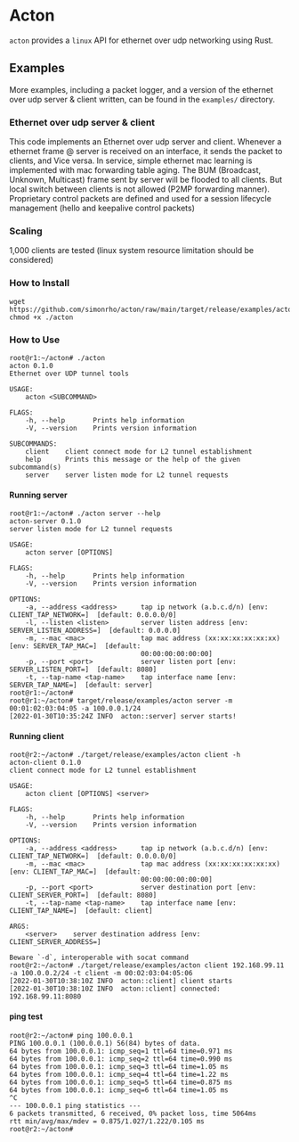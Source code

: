 # Acton


`acton` provides a `linux` API for ethernet over udp networking using Rust.

## Examples

More examples, including a packet logger, and a version of the ethernet over udp server & client
written, can be found in the `examples/` directory.

### Ethernet over udp server & client

This code implements an Ethernet over udp server and client. Whenever a
ethernet frame @ server is received on an interface, it sends the packet to clients, and Vice versa.
In service, simple ethernet mac learning is implemented with mac forwarding table aging.
The BUM (Broadcast, Unknown, Multicast) frame sent by server will be flooded to all clients.
But local switch between clients is not allowed (P2MP forwarding manner).
Proprietary control packets are defined and used for a session lifecycle management (hello and keepalive control packets)

### Scaling

1,000 clients are tested (linux system resource limitation should be considered)

### How to Install
```shell
wget https://github.com/simonrho/acton/raw/main/target/release/examples/acton; chmod +x ./acton
```

### How to Use

```shell
root@r1:~/acton# ./acton
acton 0.1.0
Ethernet over UDP tunnel tools

USAGE:
    acton <SUBCOMMAND>

FLAGS:
    -h, --help       Prints help information
    -V, --version    Prints version information

SUBCOMMANDS:
    client    client connect mode for L2 tunnel establishment
    help      Prints this message or the help of the given subcommand(s)
    server    server listen mode for L2 tunnel requests
```
#### Running server
```shell
root@r1:~/acton# ./acton server --help
acton-server 0.1.0
server listen mode for L2 tunnel requests

USAGE:
    acton server [OPTIONS]

FLAGS:
    -h, --help       Prints help information
    -V, --version    Prints version information

OPTIONS:
    -a, --address <address>      tap ip network (a.b.c.d/n) [env: CLIENT_TAP_NETWORK=]  [default: 0.0.0.0/0]
    -l, --listen <listen>        server listen address [env: SERVER_LISTEN_ADDRESS=]  [default: 0.0.0.0]
    -m, --mac <mac>              tap mac address (xx:xx:xx:xx:xx:xx) [env: SERVER_TAP_MAC=]  [default:
                                 00:00:00:00:00:00]
    -p, --port <port>            server listen port [env: SERVER_LISTEN_PORT=]  [default: 8080]
    -t, --tap-name <tap-name>    tap interface name [env: SERVER_TAP_NAME=]  [default: server]
root@r1:~/acton#
root@r1:~/acton# target/release/examples/acton server -m 00:01:02:03:04:05 -a 100.0.0.1/24
[2022-01-30T10:35:24Z INFO  acton::server] server starts!

```

#### Running client
```shell
root@r2:~/acton# ./target/release/examples/acton client -h
acton-client 0.1.0
client connect mode for L2 tunnel establishment

USAGE:
    acton client [OPTIONS] <server>

FLAGS:
    -h, --help       Prints help information
    -V, --version    Prints version information

OPTIONS:
    -a, --address <address>      tap ip network (a.b.c.d/n) [env: CLIENT_TAP_NETWORK=]  [default: 0.0.0.0/0]
    -m, --mac <mac>              tap mac address (xx:xx:xx:xx:xx:xx) [env: CLIENT_TAP_MAC=]  [default:
                                 00:00:00:00:00:00]
    -p, --port <port>            server destination port [env: CLIENT_SERVER_PORT=]  [default: 8080]
    -t, --tap-name <tap-name>    tap interface name [env: CLIENT_TAP_NAME=]  [default: client]

ARGS:
    <server>    server destination address [env: CLIENT_SERVER_ADDRESS=]

Beware `-d`, interoperable with socat command
root@r2:~/acton# ./target/release/examples/acton client 192.168.99.11 -a 100.0.0.2/24 -t client -m 00:02:03:04:05:06
[2022-01-30T10:38:10Z INFO  acton::client] client starts
[2022-01-30T10:38:10Z INFO  acton::client] connected: 192.168.99.11:8080
```

#### ping test
```shell
root@r2:~/acton# ping 100.0.0.1
PING 100.0.0.1 (100.0.0.1) 56(84) bytes of data.
64 bytes from 100.0.0.1: icmp_seq=1 ttl=64 time=0.971 ms
64 bytes from 100.0.0.1: icmp_seq=2 ttl=64 time=0.990 ms
64 bytes from 100.0.0.1: icmp_seq=3 ttl=64 time=1.05 ms
64 bytes from 100.0.0.1: icmp_seq=4 ttl=64 time=1.22 ms
64 bytes from 100.0.0.1: icmp_seq=5 ttl=64 time=0.875 ms
64 bytes from 100.0.0.1: icmp_seq=6 ttl=64 time=1.05 ms
^C
--- 100.0.0.1 ping statistics ---
6 packets transmitted, 6 received, 0% packet loss, time 5064ms
rtt min/avg/max/mdev = 0.875/1.027/1.222/0.105 ms
root@r2:~/acton#
```